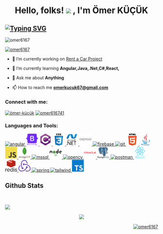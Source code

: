  
 <h1 align="center">Hello, folks! <img src="https://raw.githubusercontent.com/MartinHeinz/MartinHeinz/master/wave.gif" width="30px">
 , I'm Ömer KÜÇÜK</h1>

## [![Typing SVG](https://readme-typing-svg.demolab.com?font=Fira+Code&size=25&duration=1500&pause=100&background=1514B800&vCenter=true&multiline=true&random=true&width=700&height=100&lines=A+Passionate+Full+Stack+Developer+From+Turkey)](https://git.io/typing-svg)


<p align="left"> <img src="https://komarev.com/ghpvc/?username=omer6167&label=Profile%20views&color=0e75b6&style=flat" alt="omer6167" /> </p>

<p align="left"> <a href="https://github.com/ryo-ma/github-profile-trophy"><img src="https://github-profile-trophy.vercel.app/?username=omer6167" alt="omer6167" /></a> </p>

- 🔭 I’m currently working on [Rent a Car Project](https://github.com/omer6167/RecapProject)

- 🌱 I’m currently learning **Angular,Java,.Net,C#,React,**

- 💬 Ask me about **Anything**

- 📫 How to reach me **omerkucuk67@gmail.com**

<h3 align="left">Connect with me:</h3>

<a href="https://linkedin.com/in/ömer-küçük" target="blank"><img align="center" src="https://cdn.jsdelivr.net/npm/simple-icons@3.0.1/icons/linkedin.svg" alt="ömer-küçük" height="30" width="40"/></a>
<a href="https://www.hackerrank.com/omer616741" target="blank"><img align="center" src="https://cdn.jsdelivr.net/npm/simple-icons@3.0.1/icons/hackerrank.svg" alt="omer616741" height="30" width="40"/></a>


<h3 align="left">Languages and Tools:</h3>
<p align="left"> <a href="https://angular.io" target="_blank" rel="noreferrer"> <img src="https://angular.io/assets/images/logos/angular/angular.svg" alt="angular" width="40" height="40"/> </a> <a href="https://getbootstrap.com" target="_blank" rel="noreferrer"> <img src="https://raw.githubusercontent.com/devicons/devicon/master/icons/bootstrap/bootstrap-plain-wordmark.svg" alt="bootstrap" width="40" height="40"/> </a> <a href="https://www.w3schools.com/cs/" target="_blank" rel="noreferrer"> <img src="https://raw.githubusercontent.com/devicons/devicon/master/icons/csharp/csharp-original.svg" alt="csharp" width="40" height="40"/> </a> <a href="https://www.w3schools.com/css/" target="_blank" rel="noreferrer"> <img src="https://raw.githubusercontent.com/devicons/devicon/master/icons/css3/css3-original-wordmark.svg" alt="css3" width="40" height="40"/> </a> <a href="https://dotnet.microsoft.com/" target="_blank" rel="noreferrer"> <img src="https://raw.githubusercontent.com/devicons/devicon/master/icons/dot-net/dot-net-original-wordmark.svg" alt="dotnet" width="40" height="40"/> </a> <a href="https://expressjs.com" target="_blank" rel="noreferrer"> <img src="https://raw.githubusercontent.com/devicons/devicon/master/icons/express/express-original-wordmark.svg" alt="express" width="40" height="40"/> </a> <a href="https://firebase.google.com/" target="_blank" rel="noreferrer"> <img src="https://www.vectorlogo.zone/logos/firebase/firebase-icon.svg" alt="firebase" width="40" height="40"/> </a> <a href="https://git-scm.com/" target="_blank" rel="noreferrer"> <img src="https://www.vectorlogo.zone/logos/git-scm/git-scm-icon.svg" alt="git" width="40" height="40"/> </a> <a href="https://www.w3.org/html/" target="_blank" rel="noreferrer"> <img src="https://raw.githubusercontent.com/devicons/devicon/master/icons/html5/html5-original-wordmark.svg" alt="html5" width="40" height="40"/> </a> <a href="https://www.java.com" target="_blank" rel="noreferrer"> <img src="https://raw.githubusercontent.com/devicons/devicon/master/icons/java/java-original.svg" alt="java" width="40" height="40"/> </a> <a href="https://developer.mozilla.org/en-US/docs/Web/JavaScript" target="_blank" rel="noreferrer"> <img src="https://raw.githubusercontent.com/devicons/devicon/master/icons/javascript/javascript-original.svg" alt="javascript" width="40" height="40"/> </a> <a href="https://www.mongodb.com/" target="_blank" rel="noreferrer"> <img src="https://raw.githubusercontent.com/devicons/devicon/master/icons/mongodb/mongodb-original-wordmark.svg" alt="mongodb" width="40" height="40"/> </a> <a href="https://www.microsoft.com/en-us/sql-server" target="_blank" rel="noreferrer"> <img src="https://www.svgrepo.com/show/303229/microsoft-sql-server-logo.svg" alt="mssql" width="40" height="40"/> </a> <a href="https://nodejs.org" target="_blank" rel="noreferrer"> <img src="https://raw.githubusercontent.com/devicons/devicon/master/icons/nodejs/nodejs-original-wordmark.svg" alt="nodejs" width="40" height="40"/> </a> <a href="https://opencv.org/" target="_blank" rel="noreferrer"> <img src="https://www.vectorlogo.zone/logos/opencv/opencv-icon.svg" alt="opencv" width="40" height="40"/> </a> <a href="https://www.oracle.com/" target="_blank" rel="noreferrer"> <img src="https://raw.githubusercontent.com/devicons/devicon/master/icons/oracle/oracle-original.svg" alt="oracle" width="40" height="40"/> </a> <a href="https://www.postgresql.org" target="_blank" rel="noreferrer"> <img src="https://raw.githubusercontent.com/devicons/devicon/master/icons/postgresql/postgresql-original-wordmark.svg" alt="postgresql" width="40" height="40"/> </a> <a href="https://postman.com" target="_blank" rel="noreferrer"> <img src="https://www.vectorlogo.zone/logos/getpostman/getpostman-icon.svg" alt="postman" width="40" height="40"/> </a> <a href="https://reactjs.org/" target="_blank" rel="noreferrer"> <img src="https://raw.githubusercontent.com/devicons/devicon/master/icons/react/react-original-wordmark.svg" alt="react" width="40" height="40"/> </a> <a href="https://redis.io" target="_blank" rel="noreferrer"> <img src="https://raw.githubusercontent.com/devicons/devicon/master/icons/redis/redis-original-wordmark.svg" alt="redis" width="40" height="40"/> </a> <a href="https://redux.js.org" target="_blank" rel="noreferrer"> <img src="https://raw.githubusercontent.com/devicons/devicon/master/icons/redux/redux-original.svg" alt="redux" width="40" height="40"/> </a> <a href="https://spring.io/" target="_blank" rel="noreferrer"> <img src="https://www.vectorlogo.zone/logos/springio/springio-icon.svg" alt="spring" width="40" height="40"/> </a> <a href="https://tailwindcss.com/" target="_blank" rel="noreferrer"> <img src="https://www.vectorlogo.zone/logos/tailwindcss/tailwindcss-icon.svg" alt="tailwind" width="40" height="40"/> </a> <a href="https://www.typescriptlang.org/" target="_blank" rel="noreferrer"> <img src="https://raw.githubusercontent.com/devicons/devicon/master/icons/typescript/typescript-original.svg" alt="typescript" width="40" height="40"/> </a> </p>




## Github Stats
<br/>
<p align="left">
  <a href="https://github.com/omer6167/github-readme-stats">
    <img align="center" src="https://github-readme-stats.vercel.app/api?username=omer6167&theme=&layout=compact"/>
  </a> 
</p>
<p align="center">    
  <a href="https://github.com/omer6167/convoychat">
    <img align="center" src="https://github-readme-stats.vercel.app/api/top-langs/?username=omer6167&theme=&layout=compact"/>
  </a>
</p>
<p align="right">
  <a href="https://github.com/omer6167/github-readme-stats">
    <img align="center" src="https://github-readme-streak-stats.herokuapp.com/?user=omer6167&" alt="omer6167" />
  </a>
 </p>
<br/>
    



  

<!--
**omer6167/omer6167** is a ✨ _special_ ✨ repository because its `README.md` (this file) appears on your GitHub profile. 
 //Sample
 <img align="center" src="https://github-readme-stats.vercel.app/api/CARD_TYPE/?username=omer6167&theme=Theme_Name&layout=Layout_Name" />
https://github-readme-stats.vercel.app/api?username=yourusername&theme=highcontrast&show_icons=true&count_private=true)

<br />
  <p align="center">
 <a href="https://github.com/anuraghazra/github-readme-stats">
   <img align="center" src="https://github-readme-stats.vercel.app/api/pin/?username=omer6167&repo=github-readme-stats&layout=compact" />
 </a>
 <a href="https://github.com/anuraghazra/convoychat">
   <img align="center" src="https://github-readme-stats.vercel.app/api/pin/?username=omer6167&repo=convoychat&layout=compact" />
 </a>
 <a href="https://github.com/omer6167/convoychat">
   <img align="center" src="https://github-readme-stats.vercel.app/api/wakatime?username=omer6167&theme=tokyonight&layout=compact"/>
 </a>
   <p align="center">
<br />

All Themes
dark, radical, merko, gruvbox, tokyonight, onedark, cobalt, synthwave, highcontrast, dracula

Related Documents:
  https://betterprogramming.pub/3-steps-to-improve-your-github-overview-page-950c64d4d465

 //Sample

<p><img align="left" src="https://github-readme-stats.vercel.app/api/top-langs?username=omer6167&show_icons=true&locale=en&layout=compact" alt="omer6167" /></p>

<p>&nbsp;<img align="center" src="https://github-readme-stats.vercel.app/api?username=omer6167&show_icons=true&locale=en" alt="omer6167" /></p>
### Hi there 👋


Here are some ideas to get you started:

- 🔭 I’m currently working on ...
- 🌱 I’m currently learning ...
- 👯 I’m looking to collaborate on ...
- 🤔 I’m looking for help with ...
- 💬 Ask me about ...
- 📫 How to reach me: ...
- 😄 
- ⚡ Fun fact: ...
-->
